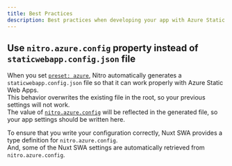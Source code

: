 ```yaml
---
title: Best Practices
description: Best practices when developing your app with Azure Static Web Apps
---
```


## Use `nitro.azure.config` property instead of `staticwebapp.config.json` file

When you set [`preset: azure`](https://nitro.unjs.io/deploy/providers/azure), Nitro automatically generates a `staticwebapp.config.json` file so that it can work properly with Azure Static Web Apps.  
This behavior overwrites the existing file in the root, so your previous settings will not work.  
The value of [`nitro.azure.config`](https://nitro.unjs.io/deploy/providers/azure#custom-configuration) will be reflected in the generated file, so your app settings should be written here.

To ensure that you write your configuration correctly, Nuxt SWA provides a type definition for `nitro.azure.config`.  
And, some of the Nuxt SWA settings are automatically retrieved from `nitro.azure.config`.

